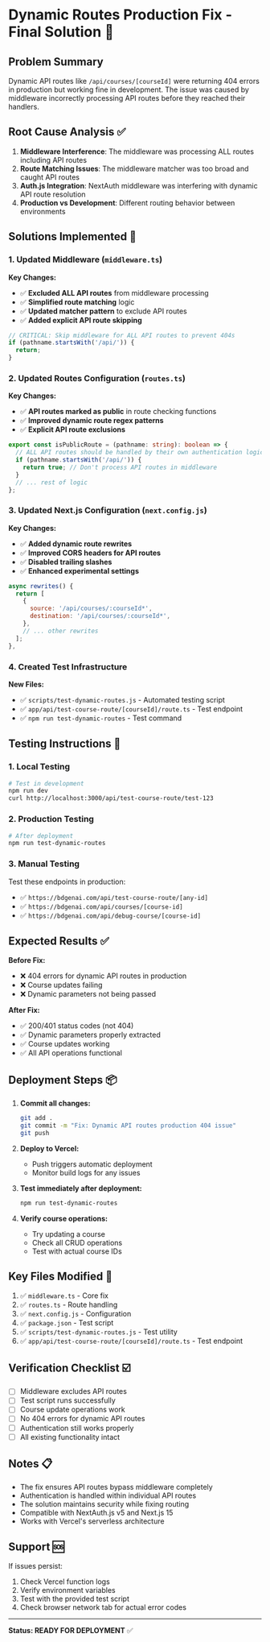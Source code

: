 # Dynamic Routes Production Fix - Final Solution 🎯

## Problem Summary
Dynamic API routes like `/api/courses/[courseId]` were returning 404 errors in production but working fine in development. The issue was caused by middleware incorrectly processing API routes before they reached their handlers.

## Root Cause Analysis ✅

1. **Middleware Interference**: The middleware was processing ALL routes including API routes
2. **Route Matching Issues**: The middleware matcher was too broad and caught API routes
3. **Auth.js Integration**: NextAuth middleware was interfering with dynamic API route resolution
4. **Production vs Development**: Different routing behavior between environments

## Solutions Implemented 🔧

### 1. Updated Middleware (`middleware.ts`)

**Key Changes:**
- ✅ **Excluded ALL API routes** from middleware processing
- ✅ **Simplified route matching** logic
- ✅ **Updated matcher pattern** to exclude API routes
- ✅ **Added explicit API route skipping**

```typescript
// CRITICAL: Skip middleware for ALL API routes to prevent 404s
if (pathname.startsWith('/api/')) {
  return;
}
```

### 2. Updated Routes Configuration (`routes.ts`)

**Key Changes:**
- ✅ **API routes marked as public** in route checking functions
- ✅ **Improved dynamic route regex patterns**
- ✅ **Explicit API route exclusions**

```typescript
export const isPublicRoute = (pathname: string): boolean => {
  // ALL API routes should be handled by their own authentication logic
  if (pathname.startsWith('/api/')) {
    return true; // Don't process API routes in middleware
  }
  // ... rest of logic
};
```

### 3. Updated Next.js Configuration (`next.config.js`)

**Key Changes:**
- ✅ **Added dynamic route rewrites**
- ✅ **Improved CORS headers for API routes**
- ✅ **Disabled trailing slashes**
- ✅ **Enhanced experimental settings**

```javascript
async rewrites() {
  return [
    {
      source: '/api/courses/:courseId*',
      destination: '/api/courses/:courseId*',
    },
    // ... other rewrites
  ];
},
```

### 4. Created Test Infrastructure

**New Files:**
- ✅ `scripts/test-dynamic-routes.js` - Automated testing script
- ✅ `app/api/test-course-route/[courseId]/route.ts` - Test endpoint
- ✅ `npm run test-dynamic-routes` - Test command

## Testing Instructions 🧪

### 1. Local Testing
```bash
# Test in development
npm run dev
curl http://localhost:3000/api/test-course-route/test-123
```

### 2. Production Testing
```bash
# After deployment
npm run test-dynamic-routes
```

### 3. Manual Testing
Test these endpoints in production:
- ✅ `https://bdgenai.com/api/test-course-route/[any-id]`
- ✅ `https://bdgenai.com/api/courses/[course-id]`
- ✅ `https://bdgenai.com/api/debug-course/[course-id]`

## Expected Results ✅

**Before Fix:**
- ❌ 404 errors for dynamic API routes in production
- ❌ Course updates failing
- ❌ Dynamic parameters not being passed

**After Fix:**
- ✅ 200/401 status codes (not 404)
- ✅ Dynamic parameters properly extracted
- ✅ Course updates working
- ✅ All API operations functional

## Deployment Steps 📦

1. **Commit all changes:**
   ```bash
   git add .
   git commit -m "Fix: Dynamic API routes production 404 issue"
   git push
   ```

2. **Deploy to Vercel:**
   - Push triggers automatic deployment
   - Monitor build logs for any issues

3. **Test immediately after deployment:**
   ```bash
   npm run test-dynamic-routes
   ```

4. **Verify course operations:**
   - Try updating a course
   - Check all CRUD operations
   - Test with actual course IDs

## Key Files Modified 📝

1. ✅ `middleware.ts` - Core fix
2. ✅ `routes.ts` - Route handling
3. ✅ `next.config.js` - Configuration
4. ✅ `package.json` - Test script
5. ✅ `scripts/test-dynamic-routes.js` - Test utility
6. ✅ `app/api/test-course-route/[courseId]/route.ts` - Test endpoint

## Verification Checklist ☑️

- [ ] Middleware excludes API routes
- [ ] Test script runs successfully
- [ ] Course update operations work
- [ ] No 404 errors for dynamic API routes
- [ ] Authentication still works properly
- [ ] All existing functionality intact

## Notes 📋

- The fix ensures API routes bypass middleware completely
- Authentication is handled within individual API routes
- The solution maintains security while fixing routing
- Compatible with NextAuth.js v5 and Next.js 15
- Works with Vercel's serverless architecture

## Support 🆘

If issues persist:
1. Check Vercel function logs
2. Verify environment variables
3. Test with the provided test script
4. Check browser network tab for actual error codes

---

**Status: READY FOR DEPLOYMENT** ✅ 